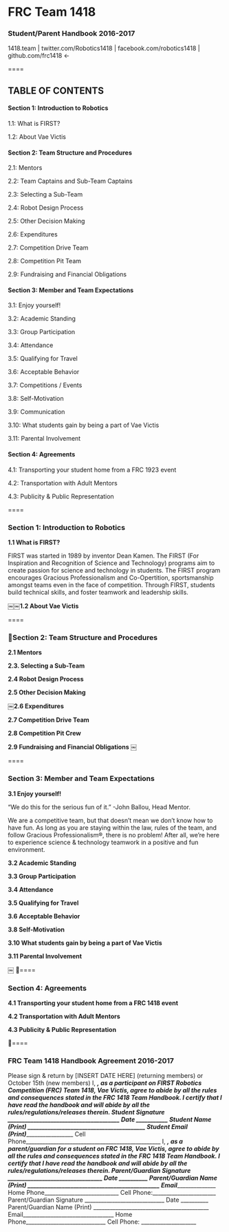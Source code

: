 


# FRC Team 1418
### Student/Parent Handbook 2016-2017
1418.team | twitter.com/Robotics1418 | facebook.com/robotics1418 | github.com/frc1418 <-



====
## TABLE OF CONTENTS
#### Section 1: Introduction to Robotics
1.1: What is FIRST?

1.2: About Vae Victis
#### Section 2: Team Structure and Procedures
2.1: Mentors

2.2: Team Captains and Sub-Team Captains

2.3: Selecting a Sub-Team

2.4: Robot Design Process

2.5: Other Decision Making

2.6: Expenditures

2.7: Competition Drive Team

2.8: Competition Pit Team

2.9: Fundraising and Financial Obligations

#### Section 3: Member and Team Expectations
3.1: Enjoy yourself!

3.2: Academic Standing

3.3: Group Participation

3.4: Attendance

3.5: Qualifying for Travel

3.6: Acceptable Behavior

3.7: Competitions / Events

3.8: Self-Motivation

3.9: Communication

3.10: What students gain by being a part of Vae Victis

3.11: Parental Involvement

#### Section 4: Agreements
4.1: Transporting your student home from a FRC 1923 event

4.2: Transportation with Adult Mentors

4.3: Publicity & Public Representation


====
### Section 1: Introduction to Robotics
__1.1 What is FIRST?__

FIRST was started in 1989 by inventor Dean Kamen. The FIRST (For Inspiration and Recognition of Science and Technology) programs aim to create passion for science and technology in students. The FIRST program encourages Gracious Professionalism and Co-Opertition, sportsmanship amongst teams even in the face of competition. Through FIRST, students build technical skills, and foster teamwork and leadership skills.

￼￼__1.2 About Vae Victis__


====
### Section 2: Team Structure and Procedures
__2.1 Mentors__


__2.3. Selecting a Sub-Team__


__2.4 Robot Design Process__


__2.5 Other Decision Making__


￼__2.6 Expenditures__


__2.7 Competition Drive Team__


__2.8 Competition Pit Crew__


__2.9 Fundraising and Financial Obligations__
￼

====
### Section 3: Member and Team Expectations
__3.1 Enjoy yourself!__

“We do this for the serious fun of it.” -John Ballou, Head Mentor.

We are a competitive team, but that doesn’t mean we don’t know how to have fun. As long as you are staying within the law, rules of the team, and follow Gracious Professionalism®, there is no problem! After all, we’re here to experience science & technology teamwork in a positive and fun environment.

__3.2 Academic Standing__



__3.3 Group Participation__



__3.4 Attendance__



__3.5 Qualifying for Travel__



__3.6 Acceptable Behavior__



__3.8 Self-Motivation__



__3.10 What students gain by being a part of Vae Victis__



__3.11 Parental Involvement__

￼
====
### Section 4: Agreements
__4.1 Transporting your student home from a FRC 1418 event__



__4.2 Transportation with Adult Mentors__



__4.3 Publicity & Public Representation__


====
### FRC Team 1418 Handbook Agreement 2016-2017
Please sign & return by [INSERT DATE HERE] (returning members) or October 15th (new members)
I, _______________________________, as a participant on FIRST Robotics Competition (FRC) Team 1418, Vae Victis, agree to abide by all the rules and consequences stated in the FRC 1418 Team Handbook. I certify that I have read the handbook and will abide by all the rules/regulations/releases therein.
Student Signature _______________________________________ Date ___________ Student Name (Print) _________________________________________
Student Email (Print)________________________________________________
Cell Phone_________________________________________________
I, _______________________________, as a parent/guardian for a student on FRC 1418, Vae Victis, agree to abide by all the rules and consequences stated in the FRC 1418 Team Handbook. I certify that I have read the handbook and will abide by all the rules/regulations/releases therein.
Parent/Guardian Signature _________________________________ Date __________
Parent/Guardian Name (Print) ______________________________________________
Email_____________________________________________
Home Phone___________________________ Cell Phone:_______________________
Parent/Guardian Signature _____________________________ Date __________
Parent/Guardian Name (Print) __________________________________________
Email_________________________________
Home Phone_____________________________ Cell Phone: ____________________
